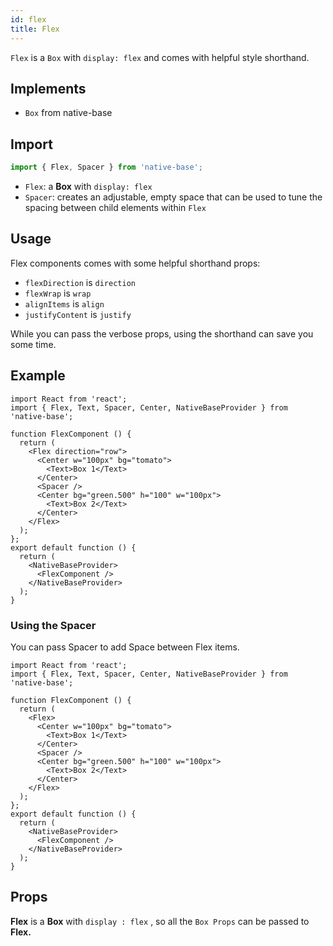 ```yaml
---
id: flex
title: Flex
---
```


`Flex` is a `Box` with `display: flex` and comes with helpful style shorthand.

## Implements

- `Box` from native-base

## Import

```jsx
import { Flex, Spacer } from 'native-base';
```

- `Flex`: a **Box** with `display: flex`
- `Spacer`: creates an adjustable, empty space that can be used to tune the spacing between child elements within `Flex`

## Usage

Flex components comes with some helpful shorthand props:

- `flexDirection` is `direction`
- `flexWrap` is `wrap`
- `alignItems` is `align`
- `justifyContent` is `justify`

While you can pass the verbose props, using the shorthand can save you some time.

## Example

```SnackPlayer name=Flex%20Example
import React from 'react';
import { Flex, Text, Spacer, Center, NativeBaseProvider } from 'native-base';

function FlexComponent () {
  return (
    <Flex direction="row">
      <Center w="100px" bg="tomato">
        <Text>Box 1</Text>
      </Center>
      <Spacer />
      <Center bg="green.500" h="100" w="100px">
        <Text>Box 2</Text>
      </Center>
    </Flex>
  );
};
export default function () {
  return (
    <NativeBaseProvider>
      <FlexComponent />
    </NativeBaseProvider>
  );
}
```

### Using the Spacer

You can pass Spacer to add Space between Flex items.

```SnackPlayer name=Flex%20Example(Spacer)
import React from 'react';
import { Flex, Text, Spacer, Center, NativeBaseProvider } from 'native-base';

function FlexComponent () {
  return (
    <Flex>
      <Center w="100px" bg="tomato">
        <Text>Box 1</Text>
      </Center>
      <Spacer />
      <Center bg="green.500" h="100" w="100px">
        <Text>Box 2</Text>
      </Center>
    </Flex>
  );
};
export default function () {
  return (
    <NativeBaseProvider>
      <FlexComponent />
    </NativeBaseProvider>
  );
}
```

## Props

**Flex** is a **Box** with `display : flex` , so all the `Box Props` can be passed to **Flex.**
